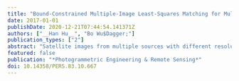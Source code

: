 ```yaml
---
title: "Bound-Constrained Multiple-Image Least-Squares Matching for Multiple-Resolution Images"
date: 2017-01-01
publishDate: 2020-12-21T07:44:54.141371Z
authors: ["__Han Hu__", "Bo Wu$Dagger;"]
publication_types: ["2"]
abstract: "Satellite images from multiple sources with different resolutions are currently able to observe the same region. Reliable image matching between these images is the first step in their integrated use. Image matching of multiple-resolution images is not trivial because of the large geometric differences among the images, which can cause failure of matching and losses of matching accuracy. This paper presents a bound-constrained, multiple-image, least-squares matching (LSM) method that extends the classical LSM in two ways for better performance. First, the a priori metadata of the images, including the geo-referencing and scale information, are used for initial matching and to provide bound constraints in the LSM to improve its stability. Second, multiple images are matched in a single optimization rather than the traditional pairwise matching. This brings additional observations in the least-squares optimization, which makes the matching aware of both larger and local context and improves matching quality even with inaccurate initializations for high resolution images. Experimental analysis using multiple-source satellite images with multiple resolutions collected on Mars and in Hong Kong reveals that the proposed method is capable of obtaining reliable multiple-fold matches effectively, even in challenging cases with resolution differences as much as 20-fold. The method proposed in this paper has significance for the synergistic use of multiple-source satellite images in various applications."
featured: false
publication: "*Photogrammetric Engineering & Remote Sensing*"
doi: 10.14358/PERS.83.10.667
---
```


